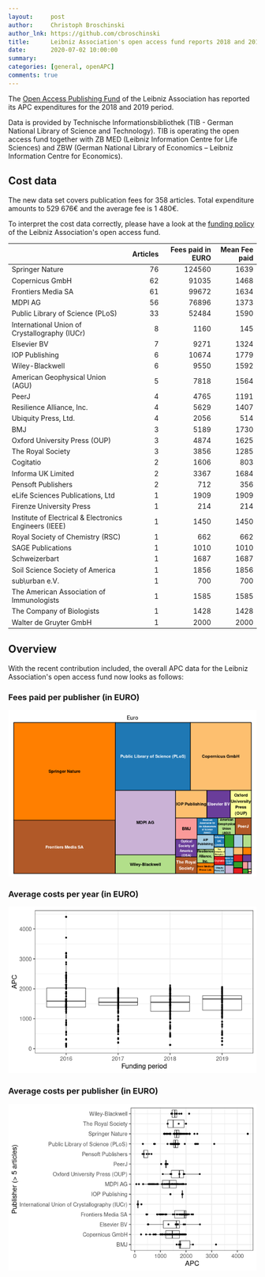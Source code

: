 ```yaml
---
layout:     post
author:     Christoph Broschinski
author_lnk: https://github.com/cbroschinski
title:      Leibniz Association's open access fund reports 2018 and 2019 APC expenditures
date:       2020-07-02 10:00:00
summary:    
categories: [general, openAPC]
comments: true
---
```





The [Open Access Publishing Fund](https://www.leibniz-gemeinschaft.de/en/research/open-science-and-digitalisation/open-access/journal-publishing-fund.html) of the Leibniz Association has reported its APC expenditures for the 2018 and 2019 period.

Data is provided by Technische Informationsbibliothek (TIB - German National Library of Science and Technology). TIB is operating the open access fund together with ZB MED (Leibniz Information Centre for Life Sciences) and ZBW (German National Library of Economics – Leibniz Information Centre for Economics).

## Cost data



The new data set covers publication fees for 358 articles. Total expenditure amounts to 529 676€ and the average fee is 1 480€.

To interpret the cost data correctly, please have a look at the [funding policy](https://github.com/OpenAPC/openapc-de/blob/master/data/leibnizfonds/README.md) of the Leibniz Association's open access fund.


|                                                       | Articles| Fees paid in EURO| Mean Fee paid|
|:------------------------------------------------------|--------:|-----------------:|-------------:|
|Springer Nature                                        |       76|            124560|          1639|
|Copernicus GmbH                                        |       62|             91035|          1468|
|Frontiers Media SA                                     |       61|             99672|          1634|
|MDPI AG                                                |       56|             76896|          1373|
|Public Library of Science (PLoS)                       |       33|             52484|          1590|
|International Union of Crystallography (IUCr)          |        8|              1160|           145|
|Elsevier BV                                            |        7|              9271|          1324|
|IOP Publishing                                         |        6|             10674|          1779|
|Wiley-Blackwell                                        |        6|              9550|          1592|
|American Geophysical Union (AGU)                       |        5|              7818|          1564|
|PeerJ                                                  |        4|              4765|          1191|
|Resilience Alliance, Inc.                              |        4|              5629|          1407|
|Ubiquity Press, Ltd.                                   |        4|              2056|           514|
|BMJ                                                    |        3|              5189|          1730|
|Oxford University Press (OUP)                          |        3|              4874|          1625|
|The Royal Society                                      |        3|              3856|          1285|
|Cogitatio                                              |        2|              1606|           803|
|Informa UK Limited                                     |        2|              3367|          1684|
|Pensoft Publishers                                     |        2|               712|           356|
|eLife Sciences Publications, Ltd                       |        1|              1909|          1909|
|Firenze University Press                               |        1|               214|           214|
|Institute of Electrical & Electronics Engineers (IEEE) |        1|              1450|          1450|
|Royal Society of Chemistry (RSC)                       |        1|               662|           662|
|SAGE Publications                                      |        1|              1010|          1010|
|Schweizerbart                                          |        1|              1687|          1687|
|Soil Science Society of America                        |        1|              1856|          1856|
|sub\urban e.V.                                         |        1|               700|           700|
|The American Association of Immunologists              |        1|              1585|          1585|
|The Company of Biologists                              |        1|              1428|          1428|
|Walter de Gruyter GmbH                                 |        1|              2000|          2000|

## Overview

With the recent contribution included, the overall APC data for the Leibniz Association's open access fund now looks as follows:

### Fees paid per publisher (in EURO)

![plot of chunk tree_leibnizfonds_2020_07_02_full](/figure/tree_leibnizfonds_2020_07_02_full-1.png)

###  Average costs per year (in EURO)

![plot of chunk box_leibnizfonds_2020_07_02_year_full](/figure/box_leibnizfonds_2020_07_02_year_full-1.png)

###  Average costs per publisher (in EURO)

![plot of chunk box_leibnizfonds_2020_07_02_publisher_full](/figure/box_leibnizfonds_2020_07_02_publisher_full-1.png)
